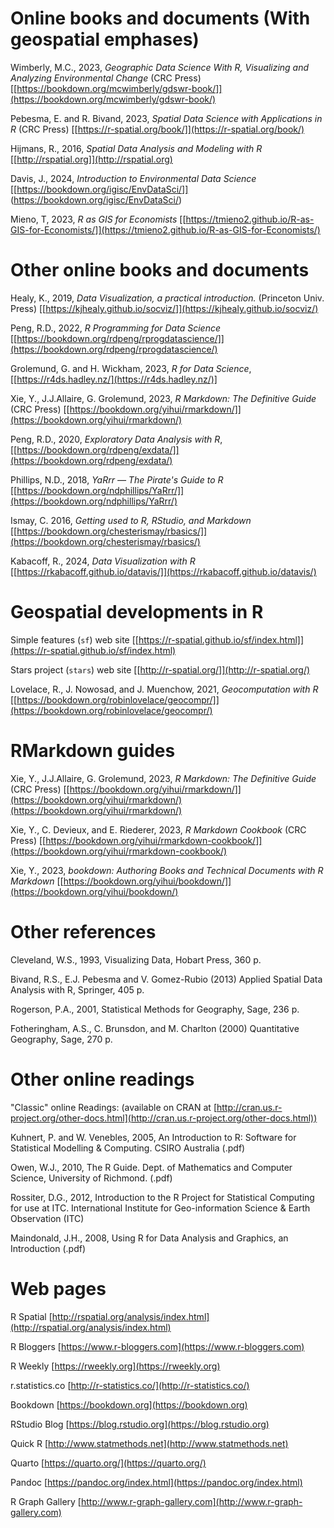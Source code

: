 # Online books and documents (With geospatial emphases) #

Wimberly, M.C., 2023, *Geographic Data Science With R, Visualizing and Analyzing Environmental Change* (CRC Press) [[https://bookdown.org/mcwimberly/gdswr-book/]](https://bookdown.org/mcwimberly/gdswr-book/)

Pebesma, E. and R. Bivand, 2023, *Spatial Data Science with Applications in R* (CRC Press) [[https://r-spatial.org/book/]](https://r-spatial.org/book/)

Hijmans, R., 2016, *Spatial Data Analysis and Modeling with R* [[http://rspatial.org]](http://rspatial.org) 

Davis, J., 2024, *Introduction to Environmental Data Science* [[https://bookdown.org/igisc/EnvDataSci/]]
(https://bookdown.org/igisc/EnvDataSci/)

Mieno, T, 2023, *R as GIS for Economists* [[https://tmieno2.github.io/R-as-GIS-for-Economists/]](https://tmieno2.github.io/R-as-GIS-for-Economists/) 

# Other online books and documents #

Healy, K., 2019, *Data Visualization, a practical introduction.*  (Princeton Univ. Press) [[https://kjhealy.github.io/socviz/]](https://kjhealy.github.io/socviz/)

Peng, R.D., 2022, *R Programming for Data Science*  [[https://bookdown.org/rdpeng/rprogdatascience/]](https://bookdown.org/rdpeng/rprogdatascience/)

Grolemund, G. and H. Wickham, 2023, *R for Data Science*, [[https://r4ds.hadley.nz/](https://r4ds.hadley.nz/)]

Xie, Y., J.J.Allaire, G. Grolemund, 2023, *R Markdown: The Definitive Guide* (CRC Press) [[https://bookdown.org/yihui/rmarkdown/]](https://bookdown.org/yihui/rmarkdown/)

Peng, R.D., 2020, *Exploratory Data Analysis with R*, [[https://bookdown.org/rdpeng/exdata/]](https://bookdown.org/rdpeng/exdata/)

Phillips, N.D., 2018, *YaRrr — The Pirate's Guide to R* [[https://bookdown.org/ndphillips/YaRrr/]](https://bookdown.org/ndphillips/YaRrr/) 

Ismay, C. 2016, *Getting used to R, RStudio, and Markdown* [[https://bookdown.org/chesterismay/rbasics/]](https://bookdown.org/chesterismay/rbasics/)

Kabacoff, R., 2024, *Data Visualization with R* [[https://rkabacoff.github.io/datavis/]](https://rkabacoff.github.io/datavis/)


# Geospatial developments in R #

Simple features (`sf`) web site [[https://r-spatial.github.io/sf/index.html]](https://r-spatial.github.io/sf/index.html)

Stars project (`stars`) web site [[http://r-spatial.org/]](http://r-spatial.org/)

Lovelace, R., J. Nowosad, and J. Muenchow, 2021, *Geocomputation with R* [[https://bookdown.org/robinlovelace/geocompr/]](https://bookdown.org/robinlovelace/geocompr/)

# RMarkdown guides #

Xie, Y., J.J.Allaire, G. Grolemund, 2023, *R Markdown: The Definitive Guide* (CRC Press) [[https://bookdown.org/yihui/rmarkdown/]](https://bookdown.org/yihui/rmarkdown/)(https://bookdown.org/yihui/rmarkdown/)

Xie, Y., C. Devieux, and E. Riederer, 2023, *R Markdown Cookbook* (CRC Press) [[https://bookdown.org/yihui/rmarkdown-cookbook/]](https://bookdown.org/yihui/rmarkdown-cookbook/)

Xie, Y., 2023, *bookdown: Authoring Books and Technical Documents with R Markdown* [[https://bookdown.org/yihui/bookdown/]](https://bookdown.org/yihui/bookdown/)
 

# Other references #

Cleveland, W.S., 1993, Visualizing Data, Hobart Press, 360 p.

Bivand, R.S., E.J. Pebesma and V. Gomez-Rubio (2013) Applied Spatial Data Analysis with R, Springer, 405 p.

Rogerson, P.A., 2001, Statistical Methods for Geography, Sage, 236 p.

Fotheringham, A.S., C. Brunsdon, and M. Charlton (2000) Quantitative Geography,  Sage, 270 p.

# Other online readings #

"Classic" online Readings:  (available on CRAN at [http://cran.us.r-project.org/other-docs.html](http://cran.us.r-project.org/other-docs.html))

Kuhnert, P. and W. Venebles, 2005, An Introduction to R:  Software for Statistical Modelling & Computing.  CSIRO Australia (.pdf)

Owen, W.J., 2010, The R Guide.  Dept. of Mathematics and Computer Science, University of Richmond.  (.pdf)

Rossiter, D.G., 2012, Introduction to the R Project for Statistical Computing for use at ITC.  International Institute for Geo-information Science & Earth Observation (ITC)

Maindonald, J.H., 2008, Using R for Data Analysis and Graphics, an Introduction (.pdf)


# Web pages #

R Spatial [http://rspatial.org/analysis/index.html](http://rspatial.org/analysis/index.html)

R Bloggers [https://www.r-bloggers.com](https://www.r-bloggers.com)

R Weekly [https://rweekly.org](https://rweekly.org)

r.statistics.co [http://r-statistics.co/](http://r-statistics.co/)

Bookdown [https://bookdown.org](https://bookdown.org)

RStudio Blog [https://blog.rstudio.org](https://blog.rstudio.org)

Quick R  [http://www.statmethods.net](http://www.statmethods.net)

Quarto [https://quarto.org/](https://quarto.org/)

Pandoc [https://pandoc.org/index.html](https://pandoc.org/index.html)

R Graph Gallery [http://www.r-graph-gallery.com](http://www.r-graph-gallery.com)




